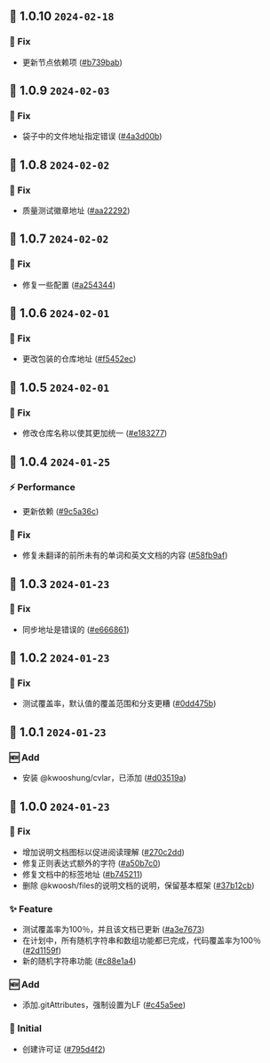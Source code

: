 ## 🎉 1.0.10 `2024-02-18`
### 🐛 Fix
- 更新节点依赖项 ([#b739bab](https://github.com/kwooshung/Randoms/commit/b739bab728faf11e4c24df1f01cd3208ea6d6273))

## 🎉 1.0.9 `2024-02-03`
### 🐛 Fix
- 袋子中的文件地址指定错误 ([#4a3d00b](https://github.com/kwooshung/files/commit/4a3d00b2b35ebc4bf5614d8f03b077b7c6d32328))

## 🎉 1.0.8 `2024-02-02`
### 🐛 Fix
- 质量测试徽章地址 ([#aa22292](https://github.com/kwooshung/files/commit/aa22292f9ad29f827d1507a4e4a74c658e7f329e))

## 🎉 1.0.7 `2024-02-02`
### 🐛 Fix
- 修复一些配置 ([#a254344](https://github.com/kwooshung/files/commit/a25434499ccae08d23cc55e53790cb4d0f74421b))

## 🎉 1.0.6 `2024-02-01`
### 🐛 Fix
- 更改包装的仓库地址 ([#f5452ec](https://github.com/kwooshung/files/commit/f5452ec067a9dbea64170a84cabdd6230be9d6f5))

## 🎉 1.0.5 `2024-02-01`
### 🐛 Fix
- 修改仓库名称以使其更加统一 ([#e183277](https://github.com/kwooshung/files/commit/e183277123766a7fc18b1152e5ae4ed0a1eca83d))

## 🎉 1.0.4 `2024-01-25`
### ⚡ Performance
- 更新依赖 ([#9c5a36c](https://github.com/kwooshung/files/commit/9c5a36c03c5c3f434a41ff34f439d522a6b58422))
### 🐛 Fix
- 修复未翻译的前所未有的单词和英文文档的内容 ([#58fb9af](https://github.com/kwooshung/files/commit/58fb9af2da4dab907abc56f2107bb95344fda8d8))

## 🎉 1.0.3 `2024-01-23`
### 🐛 Fix
- 同步地址是错误的 ([#e666861](https://github.com/kwooshung/files/commit/e6668611d81dc3799d4652ea6fc3bfd68cc017ef))

## 🎉 1.0.2 `2024-01-23`
### 🐛 Fix
- 测试覆盖率，默认值的覆盖范围和分支更糟 ([#0dd475b](https://github.com/kwooshung/files/commit/0dd475b0aa370cc584563fe7f35e2460e08a0e7b))

## 🎉 1.0.1 `2024-01-23`
### 🆕 Add
- 安装 @kwooshung/cvlar，已添加 ([#d03519a](https://github.com/kwooshung/files/commit/d03519a9b0ddd3df739b029e60d8aaf97fd71088))

## 🎉 1.0.0 `2024-01-23`
### 🐛 Fix
- 增加说明文档图标以促进阅读理解 ([#270c2dd](https://github.com/kwooshung/files/commit/270c2ddd9ed91a7ea7d2265020cc9dcb21f77b12))
- 修复正则表达式额外的字符 ([#a50b7c0](https://github.com/kwooshung/files/commit/a50b7c07339b0084478c846b5fe675225442dfd0))
- 修复文档中的标签地址 ([#b745211](https://github.com/kwooshung/files/commit/b7452116b13812c6ac058228d875f124ff68df36))
- 删除 @kwoosh/files的说明文档的说明，保留基本框架 ([#37b12cb](https://github.com/kwooshung/files/commit/37b12cb9edae4859f407a6f5c5a234df0445bf06))
### ✨ Feature
- 测试覆盖率为100％，并且该文档已更新 ([#a3e7673](https://github.com/kwooshung/files/commit/a3e767357675a2fc349510572ccaa52b72dad507))
- 在计划中，所有随机字符串和数组功能都已完成，代码覆盖率为100％ ([#2d1159f](https://github.com/kwooshung/files/commit/2d1159fc6f99ddd0769bc605a17c9269f271627e))
- 新的随机字符串功能 ([#c88e1a4](https://github.com/kwooshung/files/commit/c88e1a4e5511e913a6194df93b9e4c07a504813e))
### 🆕 Add
- 添加.gitAttributes，强制设置为LF ([#c45a5ee](https://github.com/kwooshung/files/commit/c45a5ee2722626b288c3088492f23fd9ef886452))
### 🍻 Initial
- 创建许可证 ([#795d4f2](https://github.com/kwooshung/files/commit/795d4f2ad6c17e7bcda8077242dc71464bfaee74))